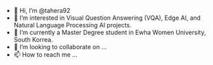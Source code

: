 - 👋 Hi, I’m @tahera92
- 👀 I’m interested in Visual Question Answering (VQA), Edge AI, and Natural Language Processing AI projects.
- 🌱 I’m currently a Master Degree student in Ewha Women University, South Korrea. 
- 💞️ I’m looking to collaborate on ...
- 📫 How to reach me ...

<!---
tahera92/tahera92 is a ✨ special ✨ repository because its `README.md` (this file) appears on your GitHub profile.
You can click the Preview link to take a look at your changes.
--->
